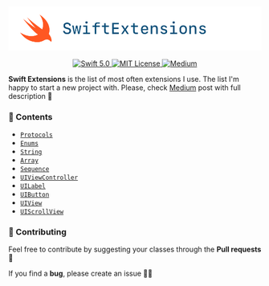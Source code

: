 <p align="center">
  <img width="769" src="https://github.com/mikhailpanfilov/SwiftExtensions/blob/master/SwiftExtensions_header.png">
</p>
<p align="center">
  <a href="https://swift.org">
        <img src="https://img.shields.io/badge/swift-5.0-orange.svg" alt="Swift 5.0">
    </a>
    <a href="LICENSE">
        <img src="https://img.shields.io/badge/license-MIT-brightgreen.svg" alt="MIT License">
    </a>
    <a href="https://medium.com/@mikhailpanfilov">
        <img src="https://img.shields.io/badge/medium-mikhailpanfilov-lightgray.svg" alt="Medium">
    </a>
</p>


**Swift Extensions** is the list of most often extensions I use. The list I'm happy to start a new project with. Please, check [Medium](https://medium.com/@mikhailpanfilov) post with full description 👏


### 📝 Contents
- [`Protocols`](https://github.com/mikhailpanfilov/SwiftExtensions/blob/master/Protocols.md)<br/>
- [`Enums`](https://github.com/mikhailpanfilov/SwiftExtensions/blob/master/Enums.md)<br/>
- [`String`](https://github.com/mikhailpanfilov/SwiftExtensions/blob/master/String.md)<br/>
- [`Array`](https://github.com/mikhailpanfilov/SwiftExtensions/blob/master/Array.md)<br/>
- [`Sequence`](https://github.com/mikhailpanfilov/SwiftExtensions/blob/master/Sequence.md)<br/>
- [`UIViewController`](https://github.com/mikhailpanfilov/SwiftExtensions/blob/master/UIViewController.md)<br/>
- [`UILabel`](https://github.com/mikhailpanfilov/SwiftExtensions/blob/master/UILabel.md)<br/>
- [`UIButton`](https://github.com/mikhailpanfilov/SwiftExtensions/blob/master/UIButton.md)<br/>
- [`UIView`](https://github.com/mikhailpanfilov/SwiftExtensions/blob/master/UIView.md)<br/>
- [`UIScrollView`](https://github.com/mikhailpanfilov/SwiftExtensions/blob/master/UIScrollView.md)<br/>


### 🚀 Contributing

Feel free to contribute by suggesting your classes through the **Pull requests** 🤝

If you find a **bug**, please create an issue 🤷‍♂️
